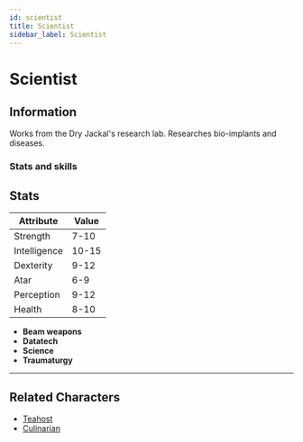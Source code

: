 ```yaml
---
id: scientist
title: Scientist
sidebar_label: Scientist
---
```


# Scientist


## Information

Works from the Dry Jackal's research lab.
Researches bio-implants and diseases.

### Stats and skills

## Stats

| Attribute       | Value          |
| --------------- | -------------- |
| Strength        | 7-10           |
| Intelligence    | 10-15          |
| Dexterity       | 9-12           |
| Atar            | 6-9            |
| Perception      | 9-12           |
| Health          | 8-10           |

- **Beam weapons**
- **Datatech**
- **Science**
- **Traumaturgy**

---

## Related Characters

- [Teahost](./teahost)
- [Culinarian](./culinarian)
